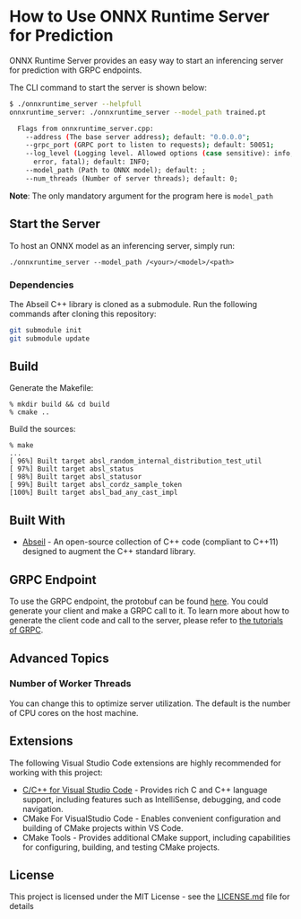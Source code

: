 # How to Use ONNX Runtime Server for Prediction

ONNX Runtime Server provides an easy way to start an inferencing server for prediction with GRPC endpoints.

The CLI command to start the server is shown below:

```bash
$ ./onnxruntime_server --helpfull
onnxruntime_server: ./onnxruntime_server --model_path trained.pt

  Flags from onnxruntime_server.cpp:
    --address (The base server address); default: "0.0.0.0";
    --grpc_port (GRPC port to listen to requests); default: 50051;
    --log_level (Logging level. Allowed options (case sensitive): info, warning,
      error, fatal); default: INFO;
    --model_path (Path to ONNX model); default: ;
    --num_threads (Number of server threads); default: 0;
```

**Note**: The only mandatory argument for the program here is `model_path`

## Start the Server

To host an ONNX model as an inferencing server, simply run:

```
./onnxruntime_server --model_path /<your>/<model>/<path>
```

### Dependencies

The Abseil C++ library is cloned as a submodule. Run the following commands after cloning this repository:

```bash
git submodule init
git submodule update
```

## Build

Generate the Makefile:

```
% mkdir build && cd build
% cmake ..
```

Build the sources:

```
% make
...
[ 96%] Built target absl_random_internal_distribution_test_util
[ 97%] Built target absl_status
[ 98%] Built target absl_statusor
[ 99%] Built target absl_cordz_sample_token
[100%] Built target absl_bad_any_cast_impl
```

## Built With

* [Abseil](https://abseil.io/) - An open-source collection of C++ code (compliant to C++11) designed to augment the C++ standard library.

## GRPC Endpoint

To use the GRPC endpoint, the protobuf can be found [here](./proto/inference/inference.proto). You could generate your client and make a GRPC call to it. To learn more about how to generate the client code and call to the server, please refer to [the tutorials of GRPC](https://grpc.io/docs/tutorials/).

## Advanced Topics

### Number of Worker Threads

You can change this to optimize server utilization. The default is the number of CPU cores on the host machine.

## Extensions

The following Visual Studio Code extensions are highly recommended for working with this project:

* [C/C++ for Visual Studio Code](https://github.com/microsoft/vscode-cpptools) - Provides rich C and C++ language support, including features such as IntelliSense, debugging, and code navigation.
* CMake For VisualStudio Code - Enables convenient configuration and building of CMake projects within VS Code.
* CMake Tools - Provides additional CMake support, including capabilities for configuring, building, and testing CMake projects.

## License

This project is licensed under the MIT License - see the [LICENSE.md](LICENSE.md) file for details

